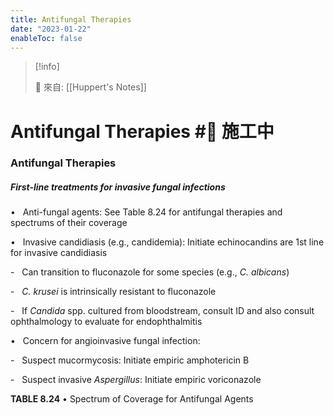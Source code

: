 ```yaml
---
title: Antifungal Therapies
date: "2023-01-22"
enableToc: false
---
```


> [!info]
>
> 🌱 來自: [[Huppert's Notes]]

# Antifungal Therapies #🚧 施工中

### Antifungal Therapies

##### First-line treatments for invasive fungal infections

•   Anti-fungal agents: See Table 8.24 for antifungal therapies and spectrums of their coverage

•   Invasive candidiasis (e.g., candidemia): Initiate echinocandins are 1st line for invasive candidiasis

-   Can transition to fluconazole for some species (e.g., *C. albicans*)

-   *C. krusei* is intrinsically resistant to fluconazole

-   If *Candida* spp. cultured from bloodstream, consult ID and also consult ophthalmology to evaluate for endophthalmitis

•   Concern for angioinvasive fungal infection:

-   Suspect mucormycosis: Initiate empiric amphotericin B

-   Suspect invasive *Aspergillus*: Initiate empiric voriconazole


**TABLE 8.24** • Spectrum of Coverage for Antifungal Agents

